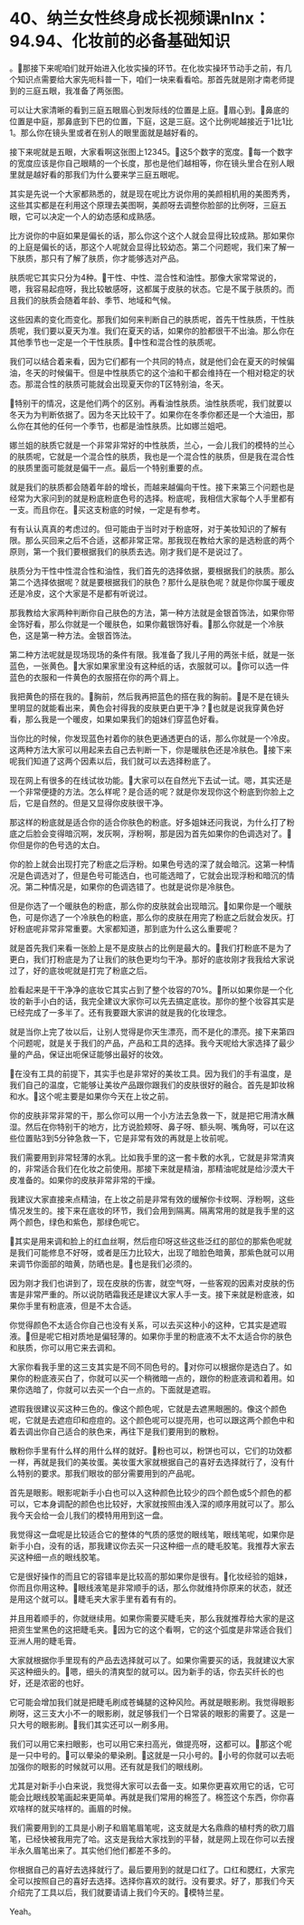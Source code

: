 # 40、纳兰女性终身成长视频课nlnx：94.94、化妆前的必备基础知识

。🎼那接下来呢咱们就开始进入化妆实操的环节。在化妆实操环节动手之前，有几个知识点需要给大家先呃科普一下，咱们一块来看看哈。那首先就是刚才南老师提到的三庭五眼，我准备了两张图。

可以让大家清晰的看到三庭五眼眉心到发际线的位置是上庭。🎼眉心到。🎼鼻底的位置是中庭，那鼻底到下巴的位置，下庭，这是三庭。这个比例呢越接近于1比1比1。那么你在镜头里或者在别人的眼里面就是越好看的。

接下来呢就是五眼，大家看啊这张图上12345。🎼这5个数字的宽度。🎼每一个数字的宽度应该是你自己眼睛的一个长度，那也是他们越相等，你在镜头里合在别人眼里就是越好看的那我们为什么要来学三庭五眼呢。

其实是先说一个大家都熟悉的，就是现在呢比方说你用的美颜相机用的美图秀秀，这些其实都是在利用这个原理去美图啊，美颜呀去调整你脸部的比例呀，三庭五眼，它可以决定一个人的幼态感和成熟感。

比方说你的中庭如果是偏长的话，那么你这个这个人就会显得比较成熟。那如果你的上庭是偏长的话，那这个人呢就会显得比较幼态。第二个问题呢，我们来了解一下肤质，那只有了解了肤质，你才能够选对产品。

肤质呢它其实只分为4种。🎼干性、中性、混合性和油性。那像大家常常说的，嗯，我容易起痘呀，我比较敏感呀，这都属于皮肤的状态。它是不属于肤质的。而且我们的肤质会随着年龄、季节、地域和气候。

这些因素的变化而变化。那我们如何来判断自己的肤质呢，首先干性肤质，干性肤质呢，我们要以夏天为准。我们在夏天的话，如果你的脸都很干不出油。那么你在其他季节也一定是一个干性肤质。🎼中性和混合性的肤质呢。

我们可以结合着来看，因为它们都有一个共同的特点，就是他们会在夏天的时候偏油，冬天的时候偏干。但是中性肤质它的这个油和干都会维持在一个相对稳定的状态。那混合性的肤质可能就会出现夏天你的T区特别油，冬天。

🎼特别干的情况，这是他们两个的区别。再看油性肤质。油性肤质呢，我们就要以冬天为为判断依据了。因为冬天比较干了。如果你在冬季你都还是一个大油田，那么你在其他的任何一个季节，也都是油性肤质。比如娜兰姐吧。

娜兰姐的肤质它就是一个非常非常好的中性肤质，兰心，一会儿我们的模特的兰心的肤质呢，它就是一个混合性的肤质，我也是一个混合性的肤质，但是我在混合性的肤质里面可能就是偏干一点。最后一个特别重要的点。

就是我们的肤质都会随着年龄的增长，而越来越偏向干性。接下来第三个问题也是经常为大家问到的就是粉底粉底色号的选择。粉底呢，我相信大家每个人手里都有一支。而且你在。🎼买这支粉底的时候，一定是有参考。

有有认认真真的考虑过的。但可能由于当时对于粉底呀，对于美妆知识的了解有限。那么买回来之后不合适，这都非常正常。那我现在教给大家的是选粉底的两个原则，第一个我们要根据我们的肤质去选。刚才我们是不是说过了。

肤质分为干性中性混合性和油性，我们首先的选择依据，要根据我们的肤质。那么第二个选择依据呢？就是要根据我们的肤色？那什么是肤色呢？就是你你属于暖皮还是冷皮，这个大家是不是都有听说过。

那我教给大家两种判断你自己肤色的方法，第一种方法就是金银首饰法，如果你带金饰好看，那么你就是一个暖肤色，如果你戴银饰好看。🎼那么你就是一个冷肤色，这是第一种方法。金银首饰法。

第二种方法呢就是现场现场的条件有限。我准备了我儿子用的两张卡纸，就是一张蓝色，一张黄色。🎼大家如果家里没有这种纸的话，衣服就可以。🎼你可以选一件蓝色的衣服和一件黄色的衣服搭在你的两个肩上。

我把黄色的搭在我的。🎼胸前，然后我再把蓝色的搭在我的胸前。🎼是不是在镜头里明显的就能看出来，黄色会衬得我的皮肤更白更干净？🎼也就是说我穿黄色好看，那么我是一个暖皮，如果如果我们的姐妹们穿蓝色好看。

当你比的时候，你发现蓝色衬着你的肤色更通透更白的话，那么你就是一个冷皮。这两种方法大家可以用起来去自己去判断一下，你是暖肤色还是冷肤色。🎼接下来呢我们知道了这两个因素以后，我们就可以去选择粉底了。

现在网上有很多的在线试妆功能。🎼大家可以在自然光下去试一试。嗯，其实还是一个非常便捷的方法。怎么样呢？是合适的呢？就是你发现你这个粉底到你脸上之后，它是自然的。但是又显得你皮肤很干净。

那这样的粉底就是适合你的适合你肤色的粉底。好多姐妹还问我说，为什么打了粉底之后脸会变得暗沉啊，发灰啊，浮粉啊，那是因为首先如果你的色调选对了。🎼你但是你的色号选的太白。

你的脸上就会出现打完了粉底之后浮粉。如果色号选的深了就会暗沉。这第一种情况是色调选对了，但是色号可能选白，也可能选暗了，它就会出现浮粉和暗沉的情况。第二种情况是，如果你的色调选错了。也就是说你是冷肤色。

但是你选了一个暖肤色的粉底，那么你的皮肤就会出现暗沉。🎼如果你是一个暖肤色，可是你选了一个冷肤色的粉底，那么你的皮肤在用完了粉底之后就会发灰。打好粉底呢非常非常重要。大家都知道，那到底为什么这么重要呢？

就是首先我们来看一张脸上是不是皮肤占的比例是最大的。🎼我们打粉底不是为了更白，我们打粉底是为了让我们的肤色更均匀干净。那好的底妆刚才我我给大家说过了，好的底妆呢就是打完了粉底之后。

脸看起来是干干净净的底妆它其实占到了整个妆容的70%。🎼所以如果你是一个化妆的新手小白的话，我完全建议大家你可以先去搞定底妆。那你的整个妆容其实是已经完成了一多半了。还有我要跟大家讲的就是我的化妆理念。

就是当你上完了妆以后，让别人觉得是你天生漂亮，而不是化的漂亮。接下来第四个问题呢，就是关于我们的产品，产品和工具的选择。我今天呢给大家选择了最少量的产品，保证出呃保证能够出最好的妆效。

🎼在没有工具的前提下，其实手也是非常好的美妆工具。因为我们的手有温度，是我们自己的温度，它能够让美妆产品跟你跟我们的皮肤很好的融合。首先是卸妆棉和水。🎼这个呢主要是如果你今天在上妆之前。

你的皮肤非常非常的干，那么你可以用一个小方法去急救一下，就是把它用清水蘸湿。然后在你特别干的地方，比方说脸颊呀、鼻子呀、额头啊、嘴角呀，可以在这些位置贴3到5分钟急救一下，它是非常有效的再就是上妆前呢。

我们需要用到非常轻薄的水乳。比如我手里的这一套卡敷的水乳，它就是非常清爽的，非常适合我们在化妆之前使用。那接下来就是精油，那精油呢就是给沙漠大干皮准备的。如果你的皮肤非常非常的干燥。

我建议大家直接来点精油，在上妆之前是非常有效的缓解你卡纹啊、浮粉啊，这些情况发生的。接下来在底妆的环节，我们会用到隔离。隔离常用的就是我手里的这两个颜色，绿色和紫色，那绿色呢它。

🎼其实是用来调和脸上的红血丝啊，然后痘印呀这些这些泛红的部位的那紫色呢就是我们可能修息不好呀，或者是压力比较大，出现了暗脸色暗黄，那紫色就可以用来调节你面部的暗黄，防晒也是。🎼也是我们必须的。

因为刚才我们也讲到了，现在皮肤的伤害，就空气呀，一些客观的因素对皮肤的伤害是非常严重的。所以说防晒霜我还是建议大家人手一支。接下来就是粉底液，如果你手里有粉底液，但是不太合适。

你觉得颜色不太适合你自己也没有关系，可以去买这种小的这种，它其实是遮瑕液。🎼但是呢它相对质地是偏轻薄的。如果你手里的粉底液不太不太适合你的肤色和肤质，你可以用它来去调和。

大家你看我手里的这三支其实是不同不同色号的。🎼对你可以根据你是选白了。如果你的粉底液买白了，你就可以买一个稍微暗一点的，跟你的粉底液调和着用。如果你选暗了，你就可以去买一个白一点的。下面就是遮瑕。

遮瑕我很建议买这种三色的。像这个颜色呢，它就是去遮黑眼圈的。像这个颜色呢，它就是去遮痘印和痘痘的。这个颜色呢可以提亮用，也可以跟这两个颜色中和着去调出你自己适合的肤色来，再往下是我们要用到的散粉。

散粉你手里有什么样的用什么样的就好。🎼粉也可以，粉饼也可以，它们的功效都一样，再就是我们的美妆蛋。美妆蛋大家就根据自己的喜好去选择就行了，没有什么特别的要求。那我们眼妆的部分需要用到的产品呢。

首先是眼影。眼影呢新手小白也可以入这种颜色比较少的四个颜色或5个颜色的都可以，它本身调配的颜色也比较好，大家就按照由浅入深的顺序用就可以了。那么我今天会给一会儿我们的模特用用到这一盘。

我觉得这一盘呢是比较适合它的整体的气质的感觉的眼线笔，眼线笔呢，如果你是新手小白，没有的话，那我建议你去买一只这种细一点的睫毛胶笔。我推荐大家去买这种细一点的眼线胶笔。

它是很好操作的而且它的容错率是比较高的那如果你是很有。🎼化妆经验的姐妹，你而且你用这种。🎼眼线液笔是非常顺手的话，那么你就维持你原来的状态，就还是用这个就可以。🎼睫毛夹大家手里有着有有的。

并且用着顺手的，你就继续用。如果你需要买睫毛夹，那么我就推荐给大家的是这把资生堂黑色的这把睫毛夹。🎼因为它的这个看啊，它的这个弧度是非常适合我们亚洲人用的睫毛膏。

大家就根据你手里现有的产品去选择就可以了。如果你需要买的话，我就建议大家买这种细头的。🎼嗯，细头的清爽型的就可以。因为新手的话，你去买纤长的也好，还是浓密的也好。

它可能会增加我们就是把睫毛刷成苍蝇腿的这种风险。再就是眼影刷。我觉得眼影刷呀，这三支大小不一的眼影刷，就足够我们一个日常装的眼影的需要了。这是一只大号的眼影刷。🎼我们其实还可以一刷多用。

我们可以用它来扫眼影，也可以用它来扫高光，做提亮呀，这都可以。🎼那这个呢是一只中号的。🎼可以晕染的晕染刷。🎼这就是一只小号的。🎼小号的你就可以去呃加强你的眼影的时候就可以用。还有就是我们的眼线刷。

尤其是对新手小白来说，我觉得大家可以去备一支。如果你更喜欢用它的话，它可能会比眼线胶笔画起来更简单。再就是我们常用的棉签了。棉签这个东西，你你喜欢啥样的就买啥样的。画眉的时候。

我们需要用到的工具是小刷子和眉笔眉笔呢，这支就是大名鼎鼎的植村秀的砍刀眉笔，已经快被我用完了哈。这支是我给大家找到的平替，就是网上现在你可以去搜半永久眉笔出来了。其实他们他们都差不多的。

你根据自己的喜好去选择就行了。最后要用到的就是口红了。口红和腮红，大家完全可以按照自己的喜好去选择。选择你喜欢的就行。没有要求。好了，那我们今天介绍完了工具以后，我们就要请请上我们今天的。🎼模特兰星。

Yeah。